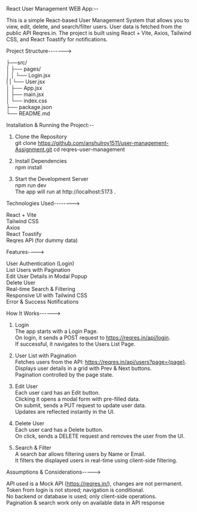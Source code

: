React User Management WEB App:--

This is a simple React-based User Management System that allows you to view, edit, delete, and search/filter users.
User data is fetched from the public API Reqres.in.
The project is built using React + Vite, Axios, Tailwind CSS, and React Toastify for notifications.

Project Structure------->

├──src/                         
│   ├── pages/                                
│   │   └── Login.jsx                            
|   |   └── User.jsx                                
│   ├── App.jsx                            
│   ├── main.jsx                               
│   └── index.css                                      
├── package.json                  
└── README.md

Installation & Running the Project:--

1. Clone the Repository                        
git clone https://github.com/anshulroy1511/user-management-Assignment.git
cd reqres-user-management

2. Install Dependencies                      
npm install

3. Start the Development Server                     
npm run dev                 
The app will run at http://localhost:5173 .

Technologies Used-------->

React + Vite                   
Tailwind CSS                
Axios           
React Toastify                       
Reqres API (for dummy data)

Features---->

User Authentication (Login)                        
List Users with Pagination               
Edit User Details in Modal Popup            
Delete User           
Real-time Search & Filtering              
Responsive UI with Tailwind CSS           
Error & Success Notifications


How It Works------>

1. Login                
The app starts with a Login Page.           
On login, it sends a POST request to https://reqres.in/api/login.              
If successful, it navigates to the Users List Page.

2. User List with Pagination              
Fetches users from the API: https://reqres.in/api/users?page={page}.                       
Displays user details in a grid with Prev & Next buttons.                       
Pagination controlled by the page state.

3. Edit User                              
Each user card has an Edit button.                                             
Clicking it opens a modal form with pre-filled data.                                 
On submit, sends a PUT request to update user data.                                
Updates are reflected instantly in the UI.                               

4. Delete User                            
Each user card has a Delete button.                                   
On click, sends a DELETE request and removes the user from the UI.

5. Search & Filter                             
A search bar allows filtering users by Name or Email.                              
It filters the displayed users in real-time using client-side filtering.

Assumptions & Considerations----->

API used is a Mock API (https://reqres.in/), changes are not permanent.                        
Token from login is not stored; navigation is conditional.                  
No backend or database is used; only client-side operations.                      
Pagination & search work only on available data in API response
